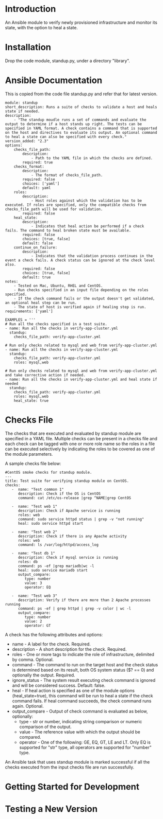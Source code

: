 # Introduction
An Ansible module to verify newly provisioned infrastructure and monitor its state, with the option to heal a state.

# Installation
Drop the code module, standup.py, under a directory "library".

# Ansible Documentation

This is copied from the code file standup.py and refer that for latest version.

```
module: standup
short_description: Runs a suite of checks to validate a host and heals state if needed.
description:
    - "The standup moudle runs a set of commands and evaluate the output to determine if a host stands up right. The tests can be specified in YAML format. A check contains a command that is supported on the host and directives to evaluate its output. An optional command to heal a state can also be specified with every check."
version_added: "2.3"
options:
    checks_file_path:
        description:
            - Path to the YAML file in which the checks are defined.
        required: true
    checks_format:
        description:
            - The format of checks_file_path. 
        required: false
        choices: ['yaml']
        default: yaml
    roles:
        description:
            - Host roles against which the validation has to be executed. If roles are specified, only the compatible checks from checks_file_path will be used for validation.
        required: false
    heal_state:
        description:
            - Indicates that heal action be performed if a check fails. The command to heal broken state must be available.
        required: false
        choices: [true, false]
        default: false
    continue_on_failure:
        description:
            - Indicates that the validation process continues in the event a check fails. A check status can be ignored at the check level also.
        required: false
        choices: [true, false]
        default: true
notes:
    - Tested on Mac, Ubuntu, RHEL and CentOS.
    - Run checks specified in an input file depending on the roles specified.
    - If the check command fails or the output doesn't get validated, an optional heal step can be run.
    - The state of host is verified again if healing step is run.
requirements: ['yaml']

EXAMPLES = '''
# Run all the checks specified in a test suite.
- name: Run all the checks in verify-app-cluster.yml
  standup:
    checks_file_path: verify-app-cluster.yml
    
# Run only checks related to mysql and web from verify-app-cluster.yml
- name: Run all the checks in verify-app-cluster.yml
  standup:
    checks_file_path: verify-app-cluster.yml
    roles: mysql,web
    
# Run only checks related to mysql and web from verify-app-cluster.yml and take corrective action if needed.
- name: Run all the checks in verify-app-cluster.yml and heal state if needed
  standup:
    checks_file_path: verify-app-cluster.yml
    roles: mysql,web
    heal_state: true
```
# Checks File

The checks that are executed and evaluated by standup module are specified in a YAML file. Multiple checks can be present in a checks file and each check can be tagged with one or more role name so the roles in a file can be executed selectively by indicating the roles to be covered as one of the module parameters.

A sample checks file below:
```
#CentOS smoke checks for standup module.
---
title: Test suite for verifying standup module on CentOS.
checks:
   -  name: "Test common 1"
      description: Check if the OS is CentOS
      command: cat /etc/os-release |grep ^NAME|grep CentOS

   -  name: "Test web 1"
      description: Check if Apache service is running
      roles: web
      command: sudo service httpd status | grep -v "not running"
      heal: sudo service httpd start

   -  name: "Test web 2"
      description: Check if there is any Apache activity
      roles: web
      command: ls /var/log/httpd/access_log 

   -  name: "Test db 1"
      description: Check if mysql service is running
      roles: db
      command: ps -ef |grep mariadb|wc -l
      heal: sudo service mariadb start
      output_compare:
         type: number
         value: 3
         operator: EQ

   -  name: "Test web 3"
      description: Verify if there are more than 2 Apache processes running
      command: ps -ef | grep httpd | grep -v color | wc -l
      output_compare:
         type: number
         value: 2
         operator: GT
```
A check has the following attributes and options:

- name - A label for the check. Required.
- description - A short description for the check. Required.
- roles - One or more tags to indicate the role of infrastructure, delimited by comma. Optional.
- command - The command to run on the target host and the check status is determined based on its result, both OS system status ($? == 0) and optionally the output. Required.
- ignore_status - The system result executing check command is ignored and will be considered success. Default: false.
- heal - If heal action is specified as one of the module options (heal_state=true), this command will be run to heal a state if the check command fails. If heal command succeeds, the check command runs again. Optional.
- output_compare - Output of check command is evaluated as below, optionally:
   - type - str or number, indicating string comparison or numeric comparison of the output.
   - value - The reference value with which the output should be compared.
   - operator - One of the following: GE, EQ, GT, LE and LT. Only EQ is supported for "str" type, all operators are supported for "number" type.

An Ansible task that uses standup module is marked successful if all the checks executed from the input checks file are run successfully.

# Getting Started for Development

# Testing a New Version 
